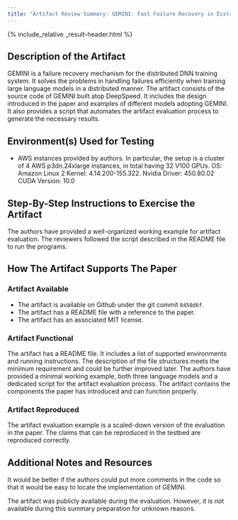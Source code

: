 ```yaml
---
title: "Artifact Review Summary: GEMINI: Fast Failure Recovery in Distributed Training with In-Memory Checkpoints"
---
```


{% include_relative _result-header.html %}

## Description of the Artifact

GEMINI is a failure recovery mechanism for the distributed DNN training system. It solves the problems in handling failures efficiently when training large language models in a distributed manner. The artifact consists of the source code of GEMINI built atop DeepSpeed. It includes the design introduced in the paper and examples of different models adopting GEMINI. It also provides a script that automates the artifact evaluation process to generate the necessary results.

## Environment(s) Used for Testing

* AWS instances provided by authors. In particular, the setup is a cluster of 4 AWS p3dn.24xlarge instances, in total having 32 V100 GPUs. OS: Amazon Linux 2 Kernel: 4.14.200-155.322. Nvidia Driver: 450.80.02 CUDA Version: 10.0

## Step-By-Step Instructions to Exercise the Artifact

The authors have provided a well-organized working example for artifact evaluation. The reviewers followed the script described in the README file to run the programs.

## How The Artifact Supports The Paper

### Artifact Available
* The artifact is available on Github under the git commit `8450d6f`.
* The artifact has a README file with a reference to the paper.
* The artifact has an associated MIT license.

### Artifact Functional
The artifact has a README file. It includes a list of supported environments and running instructions. The description of the file structures meets the minimum requirement and could be further improved later. The authors have provided a minimal working example, both three language models and a dedicated script for the artifact evaluation process.
The artifact contains the components the paper has introduced and can function properly.

### Artifact Reproduced
The artifact evaluation example is a scaled-down version of the evaluation in the paper. The claims that can be reproduced in the testbed are reproduced correctly.


## Additional Notes and Resources

It would be better if the authors could put more comments in the code so that it would be easy to locate the implementation of GEMINI.

The artifact was publicly available during the evaluation. However, it is not available during this summary preparation for unknown reasons.